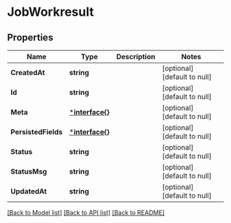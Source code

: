 # JobWorkresult

## Properties
Name | Type | Description | Notes
------------ | ------------- | ------------- | -------------
**CreatedAt** | **string** |  | [optional] [default to null]
**Id** | **string** |  | [optional] [default to null]
**Meta** | [***interface{}**](interface{}.md) |  | [optional] [default to null]
**PersistedFields** | [***interface{}**](interface{}.md) |  | [optional] [default to null]
**Status** | **string** |  | [optional] [default to null]
**StatusMsg** | **string** |  | [optional] [default to null]
**UpdatedAt** | **string** |  | [optional] [default to null]

[[Back to Model list]](../README.md#documentation-for-models) [[Back to API list]](../README.md#documentation-for-api-endpoints) [[Back to README]](../README.md)


